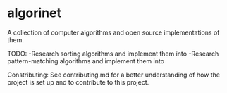 algorinet
=========

A collection of computer algorithms and open source implementations of them.

TODO:
	-Research sorting algorithms and implement them into <insert language here>
	-Research pattern-matching algorithms and implement them into <insert language here>
	
Constributing:
	See contributing.md for a better understanding of how the project is set up and to contribute to this project.